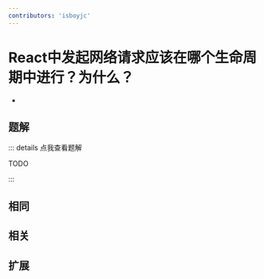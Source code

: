 ```yaml
---
contributors: 'isboyjc'
---
```


# React中发起网络请求应该在哪个生命周期中进行？为什么？

- 



## 题解

::: details 点我查看题解

  TODO

:::



## 相同


## 相关


## 扩展

